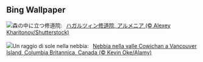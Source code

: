 ## Bing Wallpaper
![](https://www.bing.com/th?id=OHR.HaghartsinMonastery_JA-JP9652317145_UHD.jpg&w=1000)森の中に立つ修道院:&nbsp;&ensp;[ハガルツィン修道院, アルメニア (© Alexey Kharitonov/Shutterstock)](https://www.bing.com/th?id=OHR.HaghartsinMonastery_JA-JP9652317145_UHD.jpg)
<br><br/>
![](https://www.bing.com/th?id=OHR.MtPrevostDuncan_IT-IT3250174651_UHD.jpg&w=1000)Un raggio di sole nella nebbia:&nbsp;&ensp;[Nebbia nella valle Cowichan a Vancouver Island, Columbia Britannica, Canada (© Kevin Oke/Alamy)](https://www.bing.com/th?id=OHR.MtPrevostDuncan_IT-IT3250174651_UHD.jpg)
<br><br/>
